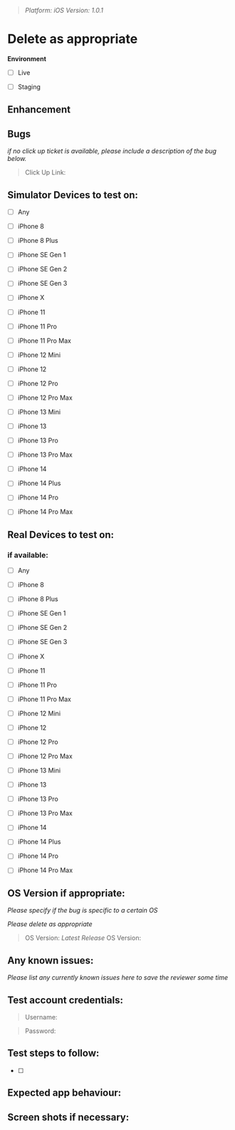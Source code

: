 >*Platform: iOS
>Version: 1.0.1*

# Delete as appropriate
****Environment****
- [ ] Live
- [ ] Staging
  

****Enhancement****
---
  

****Bugs****
---

*if no click up ticket  is available, please include a description of the bug below.*



>Click Up Link: <link goes here>

  

Simulator Devices to test on:
---

  

- [ ] Any

- [ ] iPhone 8

- [ ] iPhone 8 Plus

- [ ] iPhone SE Gen 1

- [ ] iPhone SE Gen 2

- [ ] iPhone SE Gen 3

- [ ] iPhone X

- [ ] iPhone 11

- [ ] iPhone 11 Pro

- [ ] iPhone 11 Pro Max

- [ ] iPhone 12 Mini

- [ ] iPhone 12

- [ ] iPhone 12 Pro

- [ ] iPhone 12 Pro Max

- [ ] iPhone 13 Mini

- [ ] iPhone 13

- [ ] iPhone 13 Pro

- [ ] iPhone 13 Pro Max

- [ ] iPhone 14

- [ ] iPhone 14 Plus

- [ ] iPhone 14 Pro

- [ ] iPhone 14 Pro Max

  

  

Real Devices to test on:
---

  

### if available:

  

- [ ] Any

- [ ] iPhone 8

- [ ] iPhone 8 Plus

- [ ] iPhone SE Gen 1

- [ ] iPhone SE Gen 2

- [ ] iPhone SE Gen 3

- [ ] iPhone X

- [ ] iPhone 11

- [ ] iPhone 11 Pro

- [ ] iPhone 11 Pro Max

- [ ] iPhone 12 Mini

- [ ] iPhone 12

- [ ] iPhone 12 Pro

- [ ] iPhone 12 Pro Max

- [ ] iPhone 13 Mini

- [ ] iPhone 13

- [ ] iPhone 13 Pro

- [ ] iPhone 13 Pro Max

- [ ] iPhone 14

- [ ] iPhone 14 Plus

- [ ] iPhone 14 Pro

- [ ] iPhone 14 Pro Max

  

  

OS Version if appropriate:
---

*Please specify if the bug is specific to a certain OS*
  
  *Please delete as appropriate*
> OS Version: *Latest Release*
> OS Version: <device version goes here>



Any known issues:
---

*Please list any currently known issues here to save the reviewer some time*

  

  

Test account credentials:
---

  

>Username: <username goes here>

>Password: <password goes here>

  

  

Test steps to follow:
---

  

- [ ] <insert steps here>

  

  

  

Expected app behaviour:
---

  

  

  

  

  

Screen shots if necessary:
---

